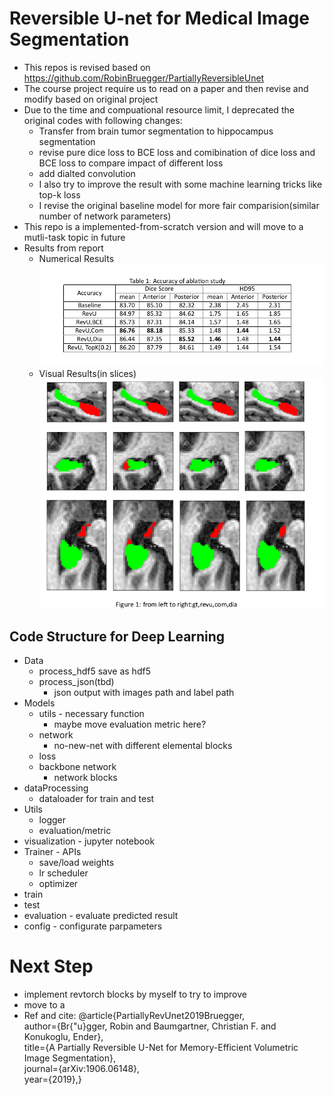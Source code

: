 # Reversible U-net for Medical Image Segmentation
+ This repos is revised based on https://github.com/RobinBruegger/PartiallyReversibleUnet
+ The course project require us to read on a paper and then revise and modify based on original project
+ Due to the time and compuational resource limit, I deprecated the original codes with following changes:
  + Transfer from brain tumor segmentation to hippocampus segmentation
  + revise pure dice loss to BCE loss and comibination of dice loss and BCE loss to compare impact of different loss
  + add dialted convolution
  + I also try to improve the result with some machine learning tricks like top-k loss
  + I revise the original baseline model for more fair comparision(similar number of network parameters)
+ This repo is a implemented-from-scratch version and will move to a mutli-task topic in future
+ Results from report
  + Numerical Results\
    ![img](imgs/res.png)
  + Visual Results(in slices)\
    ![img](imgs/visual_res.png)
## Code Structure for Deep Learning
  + Data
    + process_hdf5 save as hdf5
    + process_json(tbd) 
      + json output with images path and label path
  + Models
    + utils - necessary function
      + maybe move evaluation metric here?
    + network
      + no-new-net with different elemental blocks 
    + loss
    + backbone network
      + network blocks
  + dataProcessing
    + dataloader for train and test
  + Utils
    + logger
    + evaluation/metric
  + visualization - jupyter notebook
  + Trainer - APIs
    + save/load weights
    + lr scheduler
    + optimizer   
  + train
  + test
  + evaluation - evaluate predicted result
  + config - configurate parpameters
# Next Step
  + implement revtorch blocks by myself to try to improve
  + move to a 
+ Ref and cite:
  @article{PartiallyRevUnet2019Bruegger,\
          author={Br{\"u}gger, Robin and Baumgartner, Christian F.
          and Konukoglu, Ender},\
          title={A Partially Reversible U-Net for Memory-Efficient Volumetric Image Segmentation},\
          journal={arXiv:1906.06148},\
          year={2019},}